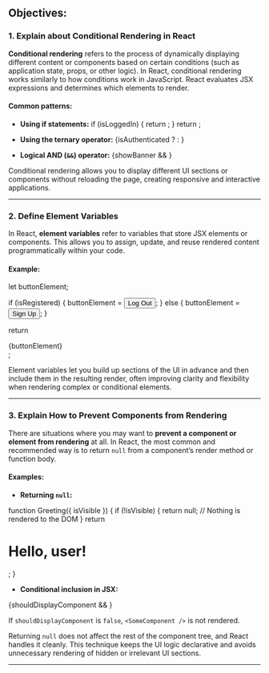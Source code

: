 ## Objectives: 

### 1. Explain about Conditional Rendering in React

**Conditional rendering** refers to the process of dynamically displaying different content or components based on certain conditions (such as application state, props, or other logic). In React, conditional rendering works similarly to how conditions work in JavaScript. React evaluates JSX expressions and determines which elements to render.

#### Common patterns:

- **Using if statements:**
if (isLoggedIn) {
return <Dashboard />;
}
return <LoginForm />;


- **Using the ternary operator:**
{isAuthenticated ? <Profile /> : <SignIn />}


- **Logical AND (`&&`) operator:**
{showBanner && <BannerMessage />}


Conditional rendering allows you to display different UI sections or components without reloading the page, creating responsive and interactive applications.

---

### 2. Define Element Variables

In React, **element variables** refer to variables that store JSX elements or components. This allows you to assign, update, and reuse rendered content programmatically within your code.

#### Example:

let buttonElement;

if (isRegistered) {
buttonElement = <button>Log Out</button>;
} else {
buttonElement = <button>Sign Up</button>;
}

return <div>{buttonElement}</div>;


Element variables let you build up sections of the UI in advance and then include them in the resulting render, often improving clarity and flexibility when rendering complex or conditional elements.

---

### 3. Explain How to Prevent Components from Rendering

There are situations where you may want to **prevent a component or element from rendering** at all. In React, the most common and recommended way is to return `null` from a component’s render method or function body.

#### Examples:

- **Returning `null`:**

function Greeting({ isVisible }) {
if (!isVisible) {
return null; // Nothing is rendered to the DOM
}
return <h1>Hello, user!</h1>;
}

- **Conditional inclusion in JSX:**

{shouldDisplayComponent && <SomeComponent />}

If `shouldDisplayComponent` is `false`, `<SomeComponent />` is not rendered.

Returning `null` does not affect the rest of the component tree, and React handles it cleanly. This technique keeps the UI logic declarative and avoids unnecessary rendering of hidden or irrelevant UI sections.

---